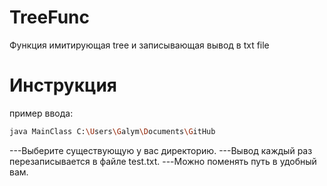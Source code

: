 # TreeFunc

Функция имитирующая tree и записывающая вывод в txt file

# Инструкция

пример ввода:
```bash
java MainClass C:\Users\Galym\Documents\GitHub
```
---Выберите существующую у вас директорию.
---Вывод каждый раз перезаписывается в файле test.txt.
---Можно поменять путь в удобный вам.
